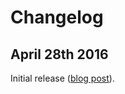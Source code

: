 # Changelog

## April 28th 2016

Initial release ([blog post](https://francescoschwarz.de/en/blog/the-front-end-side-of-news/)).
